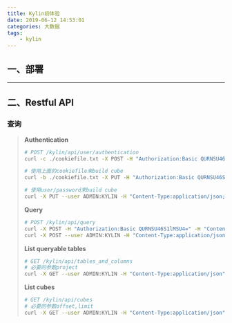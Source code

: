 ```yaml
---
title: Kylin初体验
date: 2019-06-12 14:53:01
categories: 大数据
tags: 
    - kylin
---
```


## 一、部署


---
<!-- more -->

## 二、Restful API
### 查询
> **Authentication**
> ```bash
> # POST /kylin/api/user/authentication
> curl -c ./cookiefile.txt -X POST -H "Authorization:Basic QURNSU46S1lMSU4=" -H "Content-Type:application/json" "http://192.168.142.128:7070/kylin/api/user/authentication"
> 
> # 使用上面的cookiefile来build cube
> curl -b ./cookiefile.txt -X PUT -H "Authorization:Basic QURNSU46S1lMSU4=" -H "Content-Type:application/json" -d '{"startTime":1423526400000,"endTime":1423612800000,"buildType":"BUILD"}' "http://192.168.142.128:7070/kylin/api/cubes/your_cube/build"
> 
> # 使用user/password来build cube 
> curl -X PUT --user ADMIN:KYLIN -H "Content-Type:application/json;charset=utf-8" -d '{"startTime":820454400000,"endTime":821318400000,"buildType":"BUILD"}' "http://192.168.142.128:7070/kylin/api/cubes/your_cube/build" 
> ```
> **Query**
> ```bash
> # POST /kylin/api/query
> curl -X POST -H "Authorization:Basic QURNSU46S1lMSU4=" -H "Content-Type:application/json" -d '{"sql":"select part_dt,sum(price) as total_sold,count(distinct seller_id) as sellers from kylin_sales group by part_dt order by part_dt","project":"learn_kylin"}'  "http://192.168.142.128:7070/kylin/api/query"
> curl -X POST --user ADMIN:KYLIN -H "Content-Type:application/json" -d '{"sql":"select part_dt,sum(price) as total_sold,count(distinct seller_id) as sellers from kylin_sales group by part_dt order by part_dt","project":"learn_kylin"}'  "http://192.168.142.128:7070/kylin/api/query"
> ```
> **List queryable tables**
> ```bash
> # GET /kylin/api/tables_and_columns
> # 必要的参数project
> curl -X GET --user ADMIN:KYLIN -H "Content-Type:application/json" "http://192.168.142.128:7070/kylin/api/tables_and_columns?project=learn_kylin"
> ```
> **List cubes**
> ```bash
> # GET /kylin/api/cubes
> # 必要的参数offset,limit
> curl -X GET --user ADMIN:KYLIN -H "Content-Type:application/json" "http://192.168.142.128:7070/kylin/api/cubes"
> ```